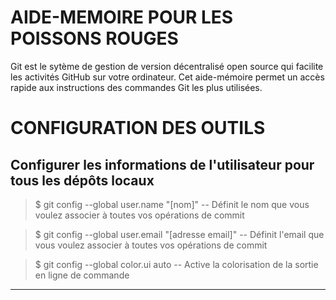 # AIDE-MEMOIRE POUR LES POISSONS ROUGES

Git est le sytème de gestion de version décentralisé open source qui facilite les activités GitHub sur votre ordinateur.
Cet aide-mémoire permet un accès rapide aux instructions des commandes Git les plus utilisées.

# CONFIGURATION DES OUTILS 

## Configurer les informations de l'utilisateur pour tous les dépôts locaux

>$ git config --global user.name "[nom]"
-- Définit le nom que vous voulez associer à toutes vos opérations de
commit 

>$ git config --global user.email "[adresse email]"
-- Définit l'email que vous voulez associer à toutes vos opérations de commit

>$ git config --global color.ui auto
-- Active la colorisation de la sortie en ligne de commande
___